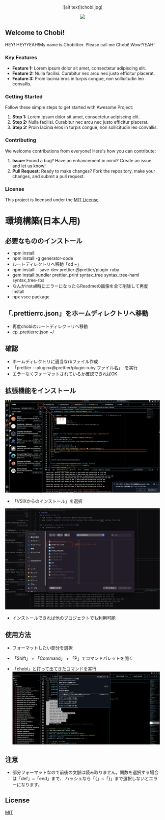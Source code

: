 <p align="center">
![alt text](chobi.jpg)
</p>
<p align="center">
<img src="https://img.shields.io/badge/TS-Typescript-007ACC.svg?logo=typescript&style=social">
</p>

## Welcome to Chobi!

HEY!
HEY!YEAH!My name is Chobittier. Please call me Chobi!
Wow!YEAH!

### Key Features

- **Feature 1:** Lorem ipsum dolor sit amet, consectetur adipiscing elit.
- **Feature 2:** Nulla facilisi. Curabitur nec arcu nec justo efficitur placerat.
- **Feature 3:** Proin lacinia eros in turpis congue, non sollicitudin leo convallis.

### Getting Started

Follow these simple steps to get started with Awesome Project:

1. **Step 1:** Lorem ipsum dolor sit amet, consectetur adipiscing elit.
2. **Step 2:** Nulla facilisi. Curabitur nec arcu nec justo efficitur placerat.
3. **Step 3:** Proin lacinia eros in turpis congue, non sollicitudin leo convallis.

### Contributing

We welcome contributions from everyone! Here's how you can contribute:

1. **Issue:** Found a bug? Have an enhancement in mind? Create an issue and let us know!
2. **Pull Request:** Ready to make changes? Fork the repository, make your changes, and submit a pull request.

### License

This project is licensed under the [MIT License](LICENSE).

# 環境構築(日本人用)

## 必要なもののインストール
- npm install
- npm install -g generator-code
- ルートディレクトリへ移動「cd ~」
- npm install --save-dev prettier @prettier/plugin-ruby
- gem install bundler prettier_print syntax_tree syntax_tree-haml syntax_tree-rbs
- なんかinstall時にエラーになったらReadmeの画像を全て削除して再度install
- npx vsce package

## 「.prettierrc.json」をホームディレクトリへ移動
- 再度chobiのルートディレクトリへ移動
- cp .prettierrc.json ~/

## 確認

- ホームディレクトリに適当なrbファイル作成
- 「prettier --plugin=@prettier/plugin-ruby ファイル名」　を実行
- エラーなくフォーマットされているか確認できればOK

## 拡張機能をインストール

![alt text](<スクリーンショット 2024-03-28 16.34.27-1.png>)

- 「VSIXからのインストール」を選択

![alt text](<スクリーンショット 2024-03-28 16.41.49.png>)

- インストールできれば他のプロジェクトでも利用可能

## 使用方法

- フォーマットしたい部分を選択

- 「Shift」 + 「Command」 + 「P」でコマンドパレットを開く

- 「chobi」と打って出てきたコマンドを実行
  ![alt text](<スクリーンショット 2024-03-28 16.51.56.png>)

## 注意
- 部分フォーマットなので前後の文脈は読み取りません。関数を選択する場合は「def」~「end」まで、
ハッシュなら「{」~「}」まで選択しないとエラーになります。

## License

[MIT](https://choosealicense.com/licenses/mit/)
